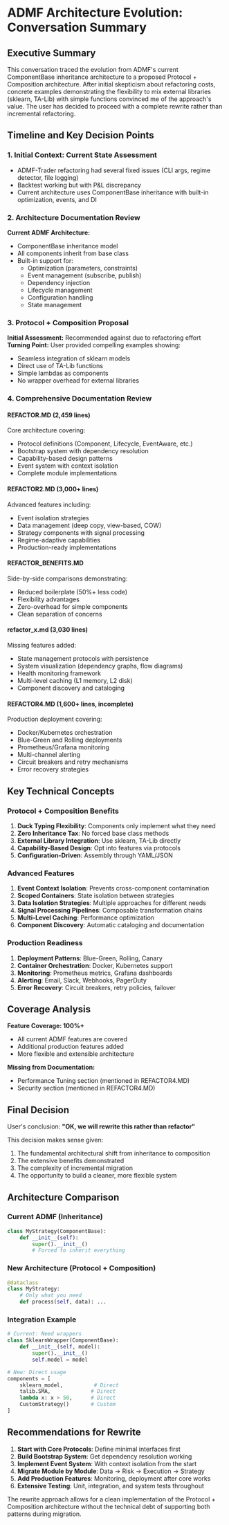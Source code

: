 # ADMF Architecture Evolution: Conversation Summary

## Executive Summary

This conversation traced the evolution from ADMF's current ComponentBase inheritance architecture to a proposed Protocol + Composition architecture. After initial skepticism about refactoring costs, concrete examples demonstrating the flexibility to mix external libraries (sklearn, TA-Lib) with simple functions convinced me of the approach's value. The user has decided to proceed with a complete rewrite rather than incremental refactoring.

## Timeline and Key Decision Points

### 1. Initial Context: Current State Assessment
- ADMF-Trader refactoring had several fixed issues (CLI args, regime detector, file logging)
- Backtest working but with P&L discrepancy
- Current architecture uses ComponentBase inheritance with built-in optimization, events, and DI

### 2. Architecture Documentation Review
**Current ADMF Architecture:**
- ComponentBase inheritance model
- All components inherit from base class
- Built-in support for:
  - Optimization (parameters, constraints)
  - Event management (subscribe, publish)
  - Dependency injection
  - Lifecycle management
  - Configuration handling
  - State management

### 3. Protocol + Composition Proposal
**Initial Assessment:** Recommended against due to refactoring effort
**Turning Point:** User provided compelling examples showing:
- Seamless integration of sklearn models
- Direct use of TA-Lib functions
- Simple lambdas as components
- No wrapper overhead for external libraries

### 4. Comprehensive Documentation Review

#### REFACTOR.MD (2,459 lines)
Core architecture covering:
- Protocol definitions (Component, Lifecycle, EventAware, etc.)
- Bootstrap system with dependency resolution
- Capability-based design patterns
- Event system with context isolation
- Complete module implementations

#### REFACTOR2.MD (3,000+ lines)
Advanced features including:
- Event isolation strategies
- Data management (deep copy, view-based, COW)
- Strategy components with signal processing
- Regime-adaptive capabilities
- Production-ready implementations

#### REFACTOR_BENEFITS.MD
Side-by-side comparisons demonstrating:
- Reduced boilerplate (50%+ less code)
- Flexibility advantages
- Zero-overhead for simple components
- Clean separation of concerns

#### refactor_x.md (3,030 lines)
Missing features added:
- State management protocols with persistence
- System visualization (dependency graphs, flow diagrams)
- Health monitoring framework
- Multi-level caching (L1 memory, L2 disk)
- Component discovery and cataloging

#### REFACTOR4.MD (1,600+ lines, incomplete)
Production deployment covering:
- Docker/Kubernetes orchestration
- Blue-Green and Rolling deployments
- Prometheus/Grafana monitoring
- Multi-channel alerting
- Circuit breakers and retry mechanisms
- Error recovery strategies

## Key Technical Concepts

### Protocol + Composition Benefits
1. **Duck Typing Flexibility**: Components only implement what they need
2. **Zero Inheritance Tax**: No forced base class methods
3. **External Library Integration**: Use sklearn, TA-Lib directly
4. **Capability-Based Design**: Opt into features via protocols
5. **Configuration-Driven**: Assembly through YAML/JSON

### Advanced Features
1. **Event Context Isolation**: Prevents cross-component contamination
2. **Scoped Containers**: State isolation between strategies
3. **Data Isolation Strategies**: Multiple approaches for different needs
4. **Signal Processing Pipelines**: Composable transformation chains
5. **Multi-Level Caching**: Performance optimization
6. **Component Discovery**: Automatic cataloging and documentation

### Production Readiness
1. **Deployment Patterns**: Blue-Green, Rolling, Canary
2. **Container Orchestration**: Docker, Kubernetes support
3. **Monitoring**: Prometheus metrics, Grafana dashboards
4. **Alerting**: Email, Slack, Webhooks, PagerDuty
5. **Error Recovery**: Circuit breakers, retry policies, failover

## Coverage Analysis

**Feature Coverage: 100%+**
- All current ADMF features are covered
- Additional production features added
- More flexible and extensible architecture

**Missing from Documentation:**
- Performance Tuning section (mentioned in REFACTOR4.MD)
- Security section (mentioned in REFACTOR4.MD)

## Final Decision

User's conclusion: **"OK, we will rewrite this rather than refactor"**

This decision makes sense given:
1. The fundamental architectural shift from inheritance to composition
2. The extensive benefits demonstrated
3. The complexity of incremental migration
4. The opportunity to build a cleaner, more flexible system

## Architecture Comparison

### Current ADMF (Inheritance)
```python
class MyStrategy(ComponentBase):
    def __init__(self):
        super().__init__()
        # Forced to inherit everything
```

### New Architecture (Protocol + Composition)
```python
@dataclass
class MyStrategy:
    # Only what you need
    def process(self, data): ...
```

### Integration Example
```python
# Current: Need wrappers
class SklearnWrapper(ComponentBase):
    def __init__(self, model):
        super().__init__()
        self.model = model

# New: Direct usage
components = [
    sklearn_model,          # Direct
    talib.SMA,             # Direct
    lambda x: x > 50,      # Direct
    CustomStrategy()       # Custom
]
```

## Recommendations for Rewrite

1. **Start with Core Protocols**: Define minimal interfaces first
2. **Build Bootstrap System**: Get dependency resolution working
3. **Implement Event System**: With context isolation from the start
4. **Migrate Module by Module**: Data → Risk → Execution → Strategy
5. **Add Production Features**: Monitoring, deployment after core works
6. **Extensive Testing**: Unit, integration, and system tests throughout

The rewrite approach allows for a clean implementation of the Protocol + Composition architecture without the technical debt of supporting both patterns during migration.